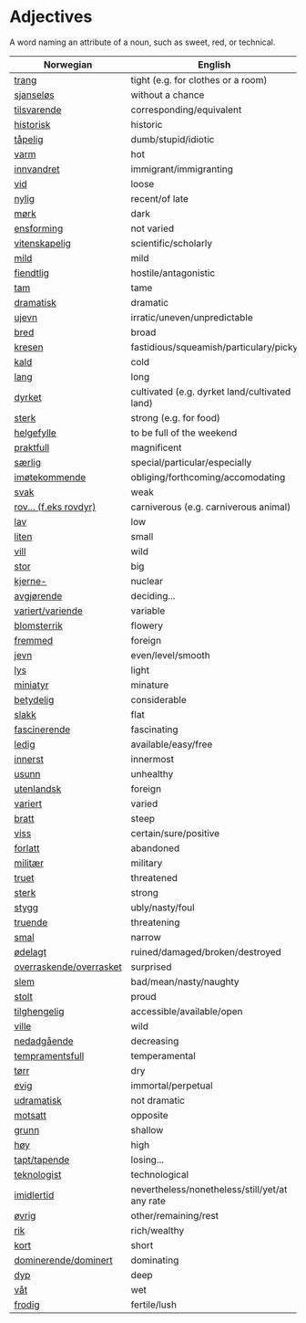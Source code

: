 # Adjectives

A word naming an attribute of a noun, such as sweet, red, or technical.

| Norwegian | English |
| --- | --- |
| [trang](https://www.ordnett.no/search?language=no&phrase=trang) | tight (e.g. for clothes or a room) |
| [sjanseløs](https://www.ordnett.no/search?language=no&phrase=sjanseløs) | without a chance |
| [tilsvarende](https://www.ordnett.no/search?language=no&phrase=tilsvarende) | corresponding/equivalent |
| [historisk](https://www.ordnett.no/search?language=no&phrase=historisk) | historic |
| [tåpelig](https://www.ordnett.no/search?language=no&phrase=tåpelig) | dumb/stupid/idiotic |
| [varm](https://www.ordnett.no/search?language=no&phrase=varm) | hot |
| [innvandret](https://www.ordnett.no/search?language=no&phrase=innvandret) | immigrant/immigranting |
| [vid](https://www.ordnett.no/search?language=no&phrase=vid) | loose |
| [nylig](https://www.ordnett.no/search?language=no&phrase=nylig) | recent/of late |
| [mørk](https://www.ordnett.no/search?language=no&phrase=mørk) | dark |
| [ensforming](https://www.ordnett.no/search?language=no&phrase=ensforming) | not varied |
| [vitenskapelig](https://www.ordnett.no/search?language=no&phrase=vitenskapelig) | scientific/scholarly |
| [mild](https://www.ordnett.no/search?language=no&phrase=mild) | mild |
| [fiendtlig](https://www.ordnett.no/search?language=no&phrase=fiendtlig) | hostile/antagonistic |
| [tam](https://www.ordnett.no/search?language=no&phrase=tam) | tame |
| [dramatisk](https://www.ordnett.no/search?language=no&phrase=dramatisk) | dramatic |
| [ujevn](https://www.ordnett.no/search?language=no&phrase=ujevn) | irratic/uneven/unpredictable |
| [bred](https://www.ordnett.no/search?language=no&phrase=bred) | broad |
| [kresen](https://www.ordnett.no/search?language=no&phrase=kresen) | fastidious/squeamish/particulary/picky |
| [kald](https://www.ordnett.no/search?language=no&phrase=kald) | cold |
| [lang](https://www.ordnett.no/search?language=no&phrase=lang) | long |
| [dyrket](https://www.ordnett.no/search?language=no&phrase=dyrket) | cultivated (e.g. dyrket land/cultivated land) |
| [sterk](https://www.ordnett.no/search?language=no&phrase=sterk) | strong (e.g. for food) |
| [helgefylle](https://www.ordnett.no/search?language=no&phrase=helgefylle) | to be full of the weekend |
| [praktfull](https://www.ordnett.no/search?language=no&phrase=praktfull) | magnificent |
| [særlig](https://www.ordnett.no/search?language=no&phrase=særlig) | special/particular/especially |
| [imøtekommende](https://www.ordnett.no/search?language=no&phrase=imøtekommende) | obliging/forthcoming/accomodating |
| [svak](https://www.ordnett.no/search?language=no&phrase=svak) | weak |
| [rov... (f.eks rovdyr)](https://www.ordnett.no/search?language=no&phrase=rov...%20(f.eks%20rovdyr)) | carniverous (e.g. carniverous animal) |
| [lav](https://www.ordnett.no/search?language=no&phrase=lav) | low |
| [liten](https://www.ordnett.no/search?language=no&phrase=liten) | small |
| [vill](https://www.ordnett.no/search?language=no&phrase=vill) | wild |
| [stor](https://www.ordnett.no/search?language=no&phrase=stor) | big |
| [kjerne-](https://www.ordnett.no/search?language=no&phrase=kjerne-) | nuclear |
| [avgjørende](https://www.ordnett.no/search?language=no&phrase=avgjørende) | deciding... |
| [variert/variende](https://www.ordnett.no/search?language=no&phrase=variert/variende) | variable |
| [blomsterrik](https://www.ordnett.no/search?language=no&phrase=blomsterrik) | flowery |
| [fremmed](https://www.ordnett.no/search?language=no&phrase=fremmed) | foreign |
| [jevn](https://www.ordnett.no/search?language=no&phrase=jevn) | even/level/smooth |
| [lys](https://www.ordnett.no/search?language=no&phrase=lys) | light |
| [miniatyr](https://www.ordnett.no/search?language=no&phrase=miniatyr) | minature |
| [betydelig](https://www.ordnett.no/search?language=no&phrase=betydelig) | considerable |
| [slakk](https://www.ordnett.no/search?language=no&phrase=slakk) | flat |
| [fascinerende](https://www.ordnett.no/search?language=no&phrase=fascinerende) | fascinating |
| [ledig](https://www.ordnett.no/search?language=no&phrase=ledig) | available/easy/free |
| [innerst](https://www.ordnett.no/search?language=no&phrase=innerst) | innermost |
| [usunn](https://www.ordnett.no/search?language=no&phrase=usunn) | unhealthy |
| [utenlandsk](https://www.ordnett.no/search?language=no&phrase=utenlandsk) | foreign |
| [variert](https://www.ordnett.no/search?language=no&phrase=variert) | varied |
| [bratt](https://www.ordnett.no/search?language=no&phrase=bratt) | steep |
| [viss](https://www.ordnett.no/search?language=no&phrase=viss) | certain/sure/positive |
| [forlatt](https://www.ordnett.no/search?language=no&phrase=forlatt) | abandoned |
| [militær](https://www.ordnett.no/search?language=no&phrase=militær) | military |
| [truet](https://www.ordnett.no/search?language=no&phrase=truet) | threatened |
| [sterk](https://www.ordnett.no/search?language=no&phrase=sterk) | strong |
| [stygg](https://www.ordnett.no/search?language=no&phrase=stygg) | ubly/nasty/foul |
| [truende](https://www.ordnett.no/search?language=no&phrase=truende) | threatening |
| [smal](https://www.ordnett.no/search?language=no&phrase=smal) | narrow |
| [ødelagt](https://www.ordnett.no/search?language=no&phrase=ødelagt) | ruined/damaged/broken/destroyed |
| [overraskende/overrasket](https://www.ordnett.no/search?language=no&phrase=overraskende/overrasket) | surprised |
| [slem](https://www.ordnett.no/search?language=no&phrase=slem) | bad/mean/nasty/naughty |
| [stolt](https://www.ordnett.no/search?language=no&phrase=stolt) | proud |
| [tilghengelig](https://www.ordnett.no/search?language=no&phrase=tilghengelig) | accessible/available/open |
| [ville](https://www.ordnett.no/search?language=no&phrase=ville) | wild |
| [nedadgående](https://www.ordnett.no/search?language=no&phrase=nedadgående) | decreasing |
| [tempramentsfull](https://www.ordnett.no/search?language=no&phrase=tempramentsfull) | temperamental |
| [tørr](https://www.ordnett.no/search?language=no&phrase=tørr) | dry |
| [evig](https://www.ordnett.no/search?language=no&phrase=evig) | immortal/perpetual |
| [udramatisk](https://www.ordnett.no/search?language=no&phrase=udramatisk) | not dramatic |
| [motsatt](https://www.ordnett.no/search?language=no&phrase=motsatt) | opposite |
| [grunn](https://www.ordnett.no/search?language=no&phrase=grunn) | shallow |
| [høy](https://www.ordnett.no/search?language=no&phrase=høy) | high |
| [tapt/tapende](https://www.ordnett.no/search?language=no&phrase=tapt/tapende) | losing... |
| [teknologist](https://www.ordnett.no/search?language=no&phrase=teknologist) | technological |
| [imidlertid](https://www.ordnett.no/search?language=no&phrase=imidlertid) | nevertheless/nonetheless/still/yet/at any rate |
| [øvrig](https://www.ordnett.no/search?language=no&phrase=øvrig) | other/remaining/rest |
| [rik](https://www.ordnett.no/search?language=no&phrase=rik) | rich/wealthy |
| [kort](https://www.ordnett.no/search?language=no&phrase=kort) | short |
| [dominerende/dominert](https://www.ordnett.no/search?language=no&phrase=dominerende/dominert) | dominating |
| [dyp](https://www.ordnett.no/search?language=no&phrase=dyp) | deep |
| [våt](https://www.ordnett.no/search?language=no&phrase=våt) | wet |
| [frodig](https://www.ordnett.no/search?language=no&phrase=frodig) | fertile/lush |

